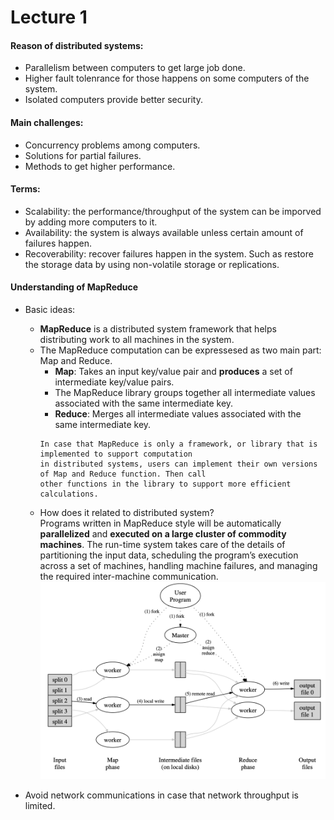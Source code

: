 # Lecture 1

#### Reason of distributed systems:
* Parallelism between computers to get large job done.
* Higher fault tolenrance for those happens on some computers of the system.
* Isolated computers provide better security.

#### Main challenges:
* Concurrency problems among computers.
* Solutions for partial failures.
* Methods to get higher performance.

#### Terms:
* Scalability: the performance/throughput of the system can be imporved by adding more computers to it.
* Availability: the system is always available unless certain amount of failures happen.
* Recoverability: recover failures happen in the system. Such as restore the storage data by using non-volatile storage or replications.

#### Understanding of MapReduce
* Basic ideas:  
  - **MapReduce** is a distributed system framework that helps distributing work to all machines in the system.
  - The MapReduce computation can be expressesed as two main part: Map and Reduce.
    * **Map**: Takes an input key/value pair and **produces** a set of intermediate key/value pairs. 
    * The MapReduce library groups together all intermediate values associated with the same intermediate key.
    * **Reduce**: Merges all intermediate values associated with the same intermediate key.  
    ```
    In case that MapReduce is only a framework, or library that is implemented to support computation 
    in distributed systems, users can implement their own versions of Map and Reduce function. Then call 
    other functions in the library to support more efficient calculations.
    ```
  - How does it related to distributed system?  
    Programs written in MapReduce style will be automatically **parallelized** and **executed on a large cluster of commodity machines**. The run-time system takes care of the details of partitioning the input data, scheduling the program’s execution across a set of machines, handling machine failures, and managing the required inter-machine communication.  
    ![Overview of the execution process from user of MapReduce library to work distribution:](Images/figure1.png)
    

* Avoid network communications in case that network throughput is limited.
